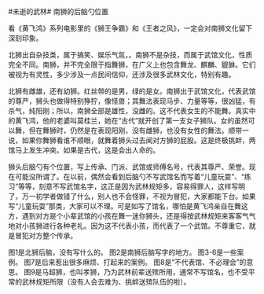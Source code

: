 #未逝的武林# 南狮的后脑勺位置

看《黄飞鸿》系列电影里的《狮王争霸》和《王者之风》，一定会对南狮文化留下深刻印象。

北狮出自杂技类，属于搞笑、娱乐气氛，。南狮不是杂技，而属于武馆文化，性质完全不同。南狮，并不完全限于指舞狮，在广义上也包含舞龙、麒麟、貔貅。它们被视为有灵性，多少涉及一点民间信仰，还涉及很多武林文化，特别有趣。

北狮有雌雄，还有幼狮。红丝带的是男，绿的是女。南狮出于武馆文化，代表武馆的尊严，狮头也做得特别狰狞，像怪兽；其舞法表现马步、力量等等，很凶猛，有杀气，纯阳刚；所以，南狮全部是雄性，没雌的。这不代表女生的不能舞。真实中的黄飞鸿，他的老婆叫莫桂兰，她在“古代”就开创了第一支女子狮队。女的虽然可以舞，但在舞狮时，仍然是在表现阳刚，没有雌狮，也没有女性的舞法。顺带一说，如果你舞狮看谁不顺眼，就舞着狮头过去闻对方狮的屁股。这是终极挑衅，两馆马上发生冲突。如果是古代，这是会出人命的。

狮头后脑勺有个位置，写上传承、门派、武馆或师傅名号，代表其尊严、荣誉。现在可能没所谓了。在以前，偶然会看到后脑勺不写武馆名而写着“儿童玩耍”、“练习”等等，刻意不写武馆名字，这正是因为武林规矩多，容易得罪人，这样写明了，万一初学者做错了什么，别人也不会怪罪，不视为冒犯，大家都能下台。如果写“儿童玩耍”那类，大家可以不理。可是如写了馆名，哪怕是黄飞鸿亲自在舞这方，遇到对方是个小辈武馆的小孩在舞一迷你狮头，还是得按武林规矩来客客气气地对小孩狮进行各种老礼。因为这不代表小孩，而代表了一个武馆。不尊重它，就是冒犯对方整个传承。

图1是北狮后脑，没有写什么的。
图2是南狮后脑写字的地方。
图3-6是一些案例。
图7是后来惹出很多麻烦、打起来的案例。
图8是“不代表馆、不必理会”的意思。
图9是马超狮，也叫孝狮，乃为武林前辈送殡所用，通常不写馆名，也不受平常的武林规矩所限（没有人会去难为、挑衅送殡队伍的啦）。
